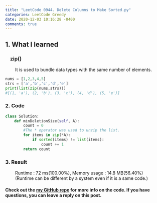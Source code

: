 ```yaml
---
title: "LeetCode 0944. Delete Columns to Make Sorted.py"
categories: LeetCode Greedy
date: 2020-12-03 10:16:28 -0400
comments: true
---
```


## 1. What I learned
### &nbsp;&nbsp;&nbsp;&nbsp;zip()
&nbsp;&nbsp;&nbsp;&nbsp;&nbsp;&nbsp;&nbsp;&nbsp;It is used to bundle data types with the same number of elements.
```python
nums = [1,2,3,4,5]
strs = ['a','b','c','d','e']
print(list(zip(nums,strs)))
#[(1, 'a'), (2, 'b'), (3, 'c'), (4, 'd'), (5, 'e')]
```

### 2. Code
```python
class Solution:
    def minDeletionSize(self, A):
        count = 0
        #The * operator was used to unzip the list.
        for items in zip(*A):  
            if sorted(items) != list(items):
                count += 1
        return count
```

### 3. Result
&nbsp;&nbsp;&nbsp;&nbsp;&nbsp;&nbsp;&nbsp;&nbsp;Runtime : 72 ms(100.00%), Memory usage : 14.8 MB(56.40%)  
&nbsp;&nbsp;&nbsp;&nbsp;&nbsp;&nbsp;&nbsp;&nbsp;(Runtime can be different by a system even if it is a same code.)

#### Check out the [my GitHub repo][hyuk-gh] for more info on the code. If you have questions, you can leave a reply on this post.
[hyuk-gh]:   https://github.com/dlgur1994/StudyAlgorithms
